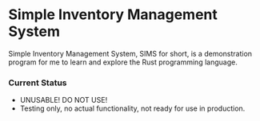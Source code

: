 # Simple Inventory Management System

Simple Inventory Management System, SIMS for short, is a demonstration program for me to learn and explore the Rust programming language.

### Current Status
* UNUSABLE! DO NOT USE!
* Testing only, no actual functionality, not ready for use in production.